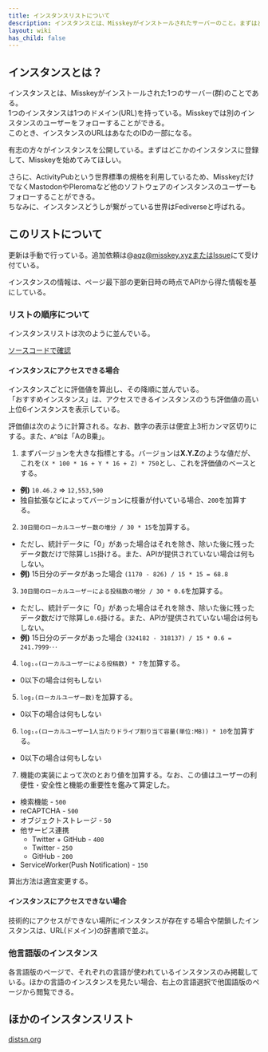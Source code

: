```yaml
---
title: インスタンスリストについて
description: インスタンスとは、Misskeyがインストールされたサーバーのこと。まずはどこかのインスタンスに登録して、Misskeyを始めてみてほしい。
layout: wiki
has_child: false
---
```

## インスタンスとは？
インスタンスとは、Misskeyがインストールされた1つのサーバー(群)のことである。  
1つのインスタンスは1つのドメイン(URL)を持っている。Misskeyでは別のインスタンスのユーザーをフォローすることができる。  
このとき、インスタンスのURLはあなたのIDの一部になる。

有志の方々がインスタンスを公開している。まずはどこかのインスタンスに登録して、Misskeyを始めてみてほしい。

さらに、ActivityPubという世界標準の規格を利用しているため、MisskeyだけでなくMastodonやPleromaなど他のソフトウェアのインスタンスのユーザーもフォローすることができる。  
ちなみに、インスタンスどうしが繋がっている世界はFediverseと呼ばれる。

## このリストについて
更新は手動で行っている。追加依頼は@aqz@misskey.xyzまたは[Issue](https://github.com/joinmisskey/joinmisskey.github.io/issues/new)にて受け付ている。

インスタンスの情報は、ページ最下部の更新日時の時点でAPIから得た情報を基にしている。

### リストの順序について
インスタンスリストは次のように並んでいる。

[ソースコードで確認](https://github.com/joinmisskey/joinmisskey.github.io/blob/src/scripts/builder/registerer/base.js#L108)

#### インスタンスにアクセスできる場合
インスタンスごとに評価値を算出し、その降順に並んでいる。  
「おすすめインスタンス」は、アクセスできるインスタンスのうち評価値の高い上位6インスタンスを表示している。

評価値は次のように計算される。なお、数字の表示は便宜上3桁カンマ区切りにする。また、`A^B`は「AのB乗」。

1. まずバージョンを大きな指標とする。バージョンは**X.Y.Z**のような値だが、これを`(X * 100 * 16 + Y * 16 + Z) * 750`とし、これを評価値のベースとする。
  * **例)** `10.46.2` => `12,553,500`
  * 独自拡張などによってバージョンに枝番が付いている場合、`200`を加算する。
2. `30日間のローカルユーザー数の増分 / 30 * 15`を加算する。
  * ただし、統計データに「0」があった場合はそれを除き、除いた後に残ったデータ数だけで除算し`15`掛ける。また、APIが提供されていない場合は何もしない。
  * **例)** 15日分のデータがあった場合 `(1170 - 826) / 15 * 15 = 68.8`
3. `30日間のローカルユーザーによる投稿数の増分 / 30 * 0.6`を加算する。
  * ただし、統計データに「0」があった場合はそれを除き、除いた後に残ったデータ数だけで除算し`0.6`掛ける。また、APIが提供されていない場合は何もしない。
  * **例)** 15日分のデータがあった場合 `(324182 - 318137) / 15 * 0.6 = 241.7999･･･`
4. `log₁₀(ローカルユーザーによる投稿数) * 7`を加算する。
  * 0以下の場合は何もしない
5. `log₂(ローカルユーザー数)`を加算する。
  * 0以下の場合は何もしない
6. `log₁₀(ローカルユーザー1人当たりドライブ割り当て容量(単位:MB)) * 10`を加算する。
  * 0以下の場合は何もしない
7. 機能の実装によって次のとおり値を加算する。なお、この値はユーザーの利便性・安全性と機能の重要性を鑑みて算定した。
  * 検索機能 - `500`
  * reCAPTCHA - `500`
  * オブジェクトストレージ - `50`
  * 他サービス連携
      * Twitter + GitHub - `400`
      * Twitter - `250`
      * GitHub - `200`
  * ServiceWorker(Push Notification) - `150`

算出方法は適宜変更する。

#### インスタンスにアクセスできない場合
技術的にアクセスができない場所にインスタンスが存在する場合や閉鎖したインスタンスは、URL(ドメイン)の辞書順で並ぶ。

### 他言語版のインスタンス
各言語版のページで、それぞれの言語が使われているインスタンスのみ掲載している。ほかの言語のインスタンスを見たい場合、右上の言語選択で他国語版のページから閲覧できる。

## ほかのインスタンスリスト
[distsn.org](https://distsn.org/misskey-instances.html)
